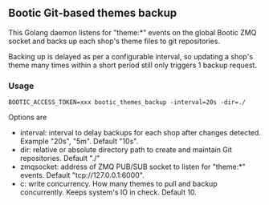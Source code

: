 ## Bootic Git-based themes backup

This Golang daemon listens for "theme:*" events on the global Bootic ZMQ socket and backs up each shop's theme files to git repositories.

Backing up is delayed as per a configurable interval, so updating a shop's theme many times within a short period still only triggers 1 backup request.

### Usage

    BOOTIC_ACCESS_TOKEN=xxx bootic_themes_backup -interval=20s -dir=./

Options are

* interval: interval to delay backups for each shop after changes detected. Example "20s", "5m". Default "10s".
* dir: relative or absolute directory path to create and maintain Git repositories. Default "./"
* zmqsocket: address of ZMQ PUB/SUB socket to listen for "theme:*" events. Default "tcp://127.0.0.1:6000".
* c: write concurrency. How many themes to pull and backup concurrently. Keeps system's IO in check. Default 10.